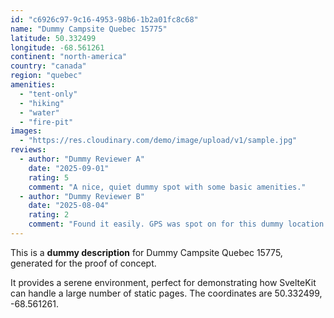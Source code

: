 ```yaml
---
id: "c6926c97-9c16-4953-98b6-1b2a01fc8c68"
name: "Dummy Campsite Quebec 15775"
latitude: 50.332499
longitude: -68.561261
continent: "north-america"
country: "canada"
region: "quebec"
amenities:
  - "tent-only"
  - "hiking"
  - "water"
  - "fire-pit"
images:
  - "https://res.cloudinary.com/demo/image/upload/v1/sample.jpg"
reviews:
  - author: "Dummy Reviewer A"
    date: "2025-09-01"
    rating: 5
    comment: "A nice, quiet dummy spot with some basic amenities."
  - author: "Dummy Reviewer B"
    date: "2025-08-04"
    rating: 2
    comment: "Found it easily. GPS was spot on for this dummy location."
---
```


This is a **dummy description** for Dummy Campsite Quebec 15775, generated for the proof of concept.

It provides a serene environment, perfect for demonstrating how SvelteKit can handle a large number of static pages. The coordinates are 50.332499, -68.561261.
